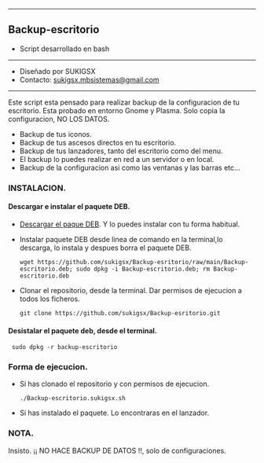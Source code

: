 ---------
## Backup-escritorio
* Script desarrollado en bash
*********************************************
* Diseñado por SUKIGSX
* Contacto: sukigsx.mbsistemas@gmail.com
*********************************************

Este script esta pensado para realizar backup de la configuracion de tu escritorio.
Esta probado en entorno Gnome y Plasma.
Solo copia la configuracion, NO LOS DATOS.

- Backup de tus iconos.
- Backup de tus ascesos directos en tu escritorio.
- Backup de tus lanzadores, tanto del escritorio como del menu.
- El backup lo puedes realizar en red a un servidor o en local.
- Backup de la configuracion asi como las ventanas y las barras etc...

### INSTALACION.

#### Descargar e instalar el paquete DEB.
- [Descargar el paque DEB](https://github.com/sukigsx/Backup-esritorio/raw/main/Backup-escritorio.deb). Y lo puedes instalar con tu forma habitual.

- Instalar paquete DEB desde linea de comando en la terminal,lo descarga, lo instala y despues borra el paquete DEB.

      wget https://github.com/sukigsx/Backup-esritorio/raw/main/Backup-escritorio.deb; sudo dpkg -i Backup-escritorio.deb; rm Backup-escritorio.deb
  
 - Clonar el repositorio, desde la terminal. Dar permisos de ejecucion a todos los ficheros.

       git clone https://github.com/sukigsx/Backup-esritorio.git
    
#### Desistalar el paquete deb, desde el terminal.
     sudo dpkg -r backup-escritorio

### Forma de ejecucion.
- Si has clonado el repositorio y con permisos de ejecucion.

      ./Backup-escritorio.sukigsx.sh
- Si has instalado el paquete. Lo encontraras en el lanzador.
  

### NOTA.
Insisto. ¡¡ NO HACE BACKUP DE DATOS !!, solo de configuraciones.
